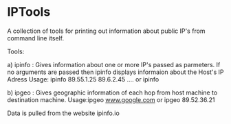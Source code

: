 # IPTools
A collection of tools  for printing out information  about public IP's from command line itself.

Tools:

a) ipinfo : Gives information about one or more IP's passed as parmeters. If no arguments are passed then  ipinfo displays informaion about the Host's IP Adress
Usage: ipinfo 89.55.1.25 89.6.2.45 .... or ipinfo

b) ipgeo : Gives geographic information of each  hop from host machine to destination machine.                           Usage:ipgeo www.google.com   or ipgeo 89.52.36.21       

Data is pulled from the website ipinfo.io
